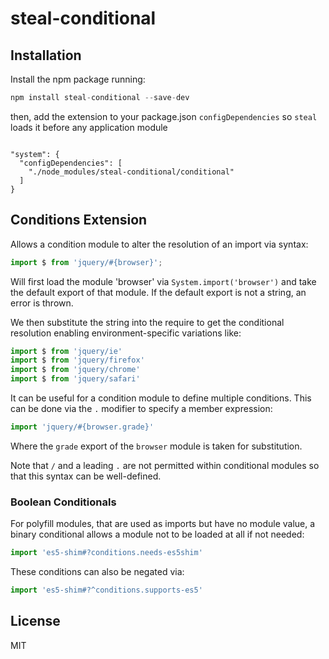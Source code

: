 
# steal-conditional

## Installation

Install the npm package running: 

```js
npm install steal-conditional --save-dev
```

then, add the extension to your package.json `configDependencies` so `steal` loads it before any application module

```

"system": {
  "configDependencies": [
    "./node_modules/steal-conditional/conditional"
  ]
}

```

## Conditions Extension

Allows a condition module to alter the resolution of an import via syntax:

```js
import $ from 'jquery/#{browser}';
```

Will first load the module 'browser' via `System.import('browser')` and
take the default export of that module.
If the default export is not a string, an error is thrown.

We then substitute the string into the require to get the conditional resolution
enabling environment-specific variations like:

```js
import $ from 'jquery/ie'
import $ from 'jquery/firefox'
import $ from 'jquery/chrome'
import $ from 'jquery/safari'
```

It can be useful for a condition module to define multiple conditions.
This can be done via the `.` modifier to specify a member expression:

```js
import 'jquery/#{browser.grade}'
```

Where the `grade` export of the `browser` module is taken for substitution.

Note that `/` and a leading `.` are not permitted within conditional modules
so that this syntax can be well-defined.


### Boolean Conditionals

For polyfill modules, that are used as imports but have no module value,
a binary conditional allows a module not to be loaded at all if not needed:

```js
import 'es5-shim#?conditions.needs-es5shim'
```

These conditions can also be negated via:

```js
import 'es5-shim#?^conditions.supports-es5'
```

## License

MIT
